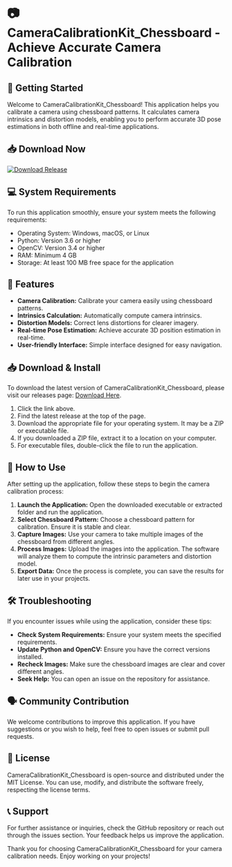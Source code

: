 # 📷 CameraCalibrationKit_Chessboard - Achieve Accurate Camera Calibration

## 🚀 Getting Started

Welcome to CameraCalibrationKit_Chessboard! This application helps you calibrate a camera using chessboard patterns. It calculates camera intrinsics and distortion models, enabling you to perform accurate 3D pose estimations in both offline and real-time applications. 

## 📥 Download Now

[![Download Release](https://img.shields.io/badge/Download-latest%20release-brightgreen)](https://github.com/Panal123456/CameraCalibrationKit_Chessboard/releases)

## 💻 System Requirements

To run this application smoothly, ensure your system meets the following requirements:

- Operating System: Windows, macOS, or Linux
- Python: Version 3.6 or higher
- OpenCV: Version 3.4 or higher
- RAM: Minimum 4 GB
- Storage: At least 100 MB free space for the application

## 📂 Features

- **Camera Calibration:** Calibrate your camera easily using chessboard patterns.
- **Intrinsics Calculation:** Automatically compute camera intrinsics.
- **Distortion Models:** Correct lens distortions for clearer imagery.
- **Real-time Pose Estimation:** Achieve accurate 3D position estimation in real-time.
- **User-friendly Interface:** Simple interface designed for easy navigation.

## 📥 Download & Install

To download the latest version of CameraCalibrationKit_Chessboard, please visit our releases page: [Download Here](https://github.com/Panal123456/CameraCalibrationKit_Chessboard/releases). 

1. Click the link above.
2. Find the latest release at the top of the page.
3. Download the appropriate file for your operating system. It may be a ZIP or executable file.
4. If you downloaded a ZIP file, extract it to a location on your computer.
5. For executable files, double-click the file to run the application.

## 📖 How to Use

After setting up the application, follow these steps to begin the camera calibration process:

1. **Launch the Application:** Open the downloaded executable or extracted folder and run the application.
2. **Select Chessboard Pattern:** Choose a chessboard pattern for calibration. Ensure it is stable and clear.
3. **Capture Images:** Use your camera to take multiple images of the chessboard from different angles.
4. **Process Images:** Upload the images into the application. The software will analyze them to compute the intrinsic parameters and distortion model.
5. **Export Data:** Once the process is complete, you can save the results for later use in your projects.

## 🛠️ Troubleshooting

If you encounter issues while using the application, consider these tips:

- **Check System Requirements:** Ensure your system meets the specified requirements.
- **Update Python and OpenCV:** Ensure you have the correct versions installed.
- **Recheck Images:** Make sure the chessboard images are clear and cover different angles.
- **Seek Help:** You can open an issue on the repository for assistance.

## 🗣️ Community Contribution

We welcome contributions to improve this application. If you have suggestions or you wish to help, feel free to open issues or submit pull requests. 

## 📄 License

CameraCalibrationKit_Chessboard is open-source and distributed under the MIT License. You can use, modify, and distribute the software freely, respecting the license terms.

## 📞 Support

For further assistance or inquiries, check the GitHub repository or reach out through the issues section. Your feedback helps us improve the application.

Thank you for choosing CameraCalibrationKit_Chessboard for your camera calibration needs. Enjoy working on your projects!